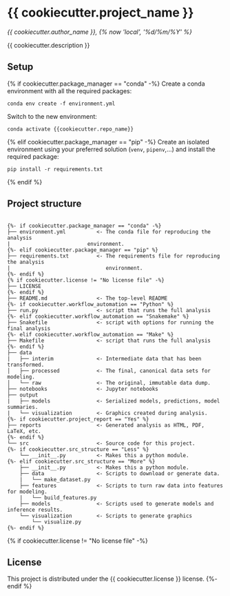 # {{ cookiecutter.project_name }}

*{{ cookiecutter.author_name }}, {% now 'local', '%d/%m/%Y' %}*

{{ cookiecutter.description }}

## Setup

{% if cookiecutter.package_manager == "conda" -%}
Create a conda environment with all the required packages: 
```
conda env create -f environment.yml
```
Switch to the new environment:
```
conda activate {{cookiecutter.repo_name}}
```
{% elif cookiecutter.package_manager == "pip" -%}
Create an isolated environment using your preferred solution 
(`venv`, `pipenv`,...) and install the required package: 
```
pip install -r requirements.txt
```
{% endif %}

## Project structure
```

{%- if cookiecutter.package_manager == "conda" -%}
├── environment.yml          <- The conda file for reproducing the analysis    
|                         environment.
{%- elif cookiecutter.package_manager == "pip" %}
├── requirements.txt         <- The requirements file for reproducing the analysis 
|                               environment.
{%- endif %} 
{% if cookiecutter.license != "No license file" -%}
├── LICENSE
{%- endif %}
├── README.md                <- The top-level README
{%- if cookiecutter.workflow_automation == "Python" %}
├── run.py                   <- script that runs the full analysis
{%- elif cookiecutter.workflow_automation == "Snakemake" %}
├── Snakefile                <- script with options for running the final analysis
{%- elif cookiecutter.workflow_automation == "Make" %}
├── Makefile                 <- script that runs the full analysis
{%- endif %}
├── data
|   ├── interim              <- Intermediate data that has been transformed.
│   ├── processed            <- The final, canonical data sets for modeling.
│   └── raw                  <- The original, immutable data dump.
├── notebooks                <- Jupyter notebooks
├── output             
|   ├── models               <- Serialized models, predictions, model summaries.
|   └── visualization        <- Graphics created during analysis.
{%- if cookiecutter.project_report == "Yes" %}
├── reports                  <- Generated analysis as HTML, PDF, LaTeX, etc.
{%- endif %}
└── src                      <- Source code for this project.
{%- if cookiecutter.src_structure == "Less" %}
    └── __init__.py          <- Makes this a python module.
{%- elif cookiecutter.src_structure == "More" %}
    ├── __init__.py          <- Makes this a python module.
    ├── data                 <- Scripts to download or generate data.
    |   └── make_dataset.py  
    ├── features             <- Scripts to turn raw data into features for modeling.
    |   └── build_features.py  
    ├── models               <- Scripts used to generate models and inference results.
    └── visualization        <- Scripts to generate graphics
        └── visualize.py
{%- endif %}
```
    
{% if cookiecutter.license != "No license file" -%}
## License

This project is distributed under the  {{ cookiecutter.license }} license.
{%- endif %}